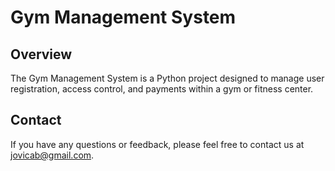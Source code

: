 # Gym Management System
## Overview
The Gym Management System is a Python project designed to manage user registration, access control, and payments within a gym or fitness center.

## Contact
If you have any questions or feedback, please feel free to contact us at jovicab@gmail.com.
